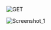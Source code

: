 ![GET](https://github.com/Syrdarja/hw5.1/assets/159018853/6613f69f-be67-4e5d-af30-740303acf547)

![Screenshot_1](https://github.com/Syrdarja/hw5.1/assets/159018853/3e967eb0-6537-409a-9138-afeebb1eea41)

